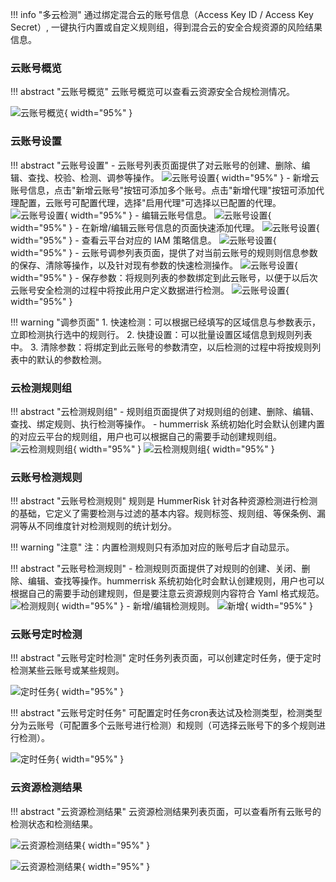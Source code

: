 !!! info "多云检测"
    通过绑定混合云的账号信息（Access Key ID / Access Key Secret）, 一键执行内置或自定义规则组，得到混合云的安全合规资源的风险结果信息。

### 云账号概览

!!! abstract "云账号概览"
    云账号概览可以查看云资源安全合规检测情况。

![云账号概览](../img/user/cloud/account_dashboard.png){ width="95%" }

### 云账号设置

!!! abstract "云账号设置"
    - 云账号列表页面提供了对云账号的创建、删除、编辑、查找、校验、检测、调参等操作。
    ![云账号设置](../img/user/cloud/account.png){ width="95%" }
    - 新增云账号信息，点击"新增云账号"按钮可添加多个账号。点击"新增代理"按钮可添加代理配置，云账号可配置代理，选择"启用代理"可选择以已配置的代理。
    ![云账号设置](../img/user/cloud/account_add.png){ width="95%" }
    - 编辑云账号信息。
    ![云账号设置](../img/user/cloud/account_edit.png){ width="95%" }
    - 在新增/编辑云账号信息的页面快速添加代理。
    ![云账号设置](../img/user/cloud/account_proxy.png){ width="95%" }
    - 查看云平台对应的 IAM 策略信息。
    ![云账号设置](../img/user/cloud/account_iam.png){ width="95%" }
    - 云账号调参列表页面，提供了对当前云账号的规则则信息参数的保存、清除等操作，以及针对现有参数的快速检测操作。
    ![云账号设置](../img/user/cloud/account_system.png){ width="95%" }
    - 保存参数：将规则列表的参数绑定到此云账号，以便于以后次云账号安全检测的过程中将按此用户定义数据进行检测。
    ![云账号设置](../img/user/cloud/account_system_save.png){ width="95%" }

!!! warning "调参页面"
    1. 快速检测：可以根据已经填写的区域信息与参数表示，立即检测执行选中的规则行。
    2. 快捷设置：可以批量设置区域信息到规则列表中。
    3. 清除参数：将绑定到此云账号的参数清空，以后检测的过程中将按规则列表中的默认的参数检测。

### 云检测规则组

!!! abstract "云检测规则组"
    - 规则组页面提供了对规则组的创建、删除、编辑、查找、绑定规则、执行检测等操作。
    - hummerrisk 系统初始化时会默认创建内置的对应云平台的规则组，用户也可以根据自己的需要手动创建规则组。
    ![云检测规则组](../img/release/0.4.0/group.png){ width="95%" }
    ![云检测规则组](../img/release/0.4.0/group2.png){ width="95%" }

### 云账号检测规则

!!! abstract "云账号检测规则"
    规则是 HummerRisk 针对各种资源检测进行检测的基础，它定义了需要检测与过滤的基本内容。规则标签、规则组、等保条例、漏洞等从不同维度针对检测规则的统计划分。

!!! warning "注意"
    注：内置检测规则只有添加对应的账号后才自动显示。

!!! abstract "云账号检测规则"
    - 检测规则页面提供了对规则的创建、关闭、删除、编辑、查找等操作。hummerrisk 系统初始化时会默认创建规则，用户也可以根据自己的需要手动创建规则，但是要注意云资源规则内容符合 Yaml 格式规范。
    ![检测规则](../img/user/rule/rule.png){ width="95%" }
    - 新增/编辑检测规则。
    ![新增](../img/user/rule/rule_add.png){ width="95%" }

### 云账号定时检测

!!! abstract "云账号定时检测"
    定时任务列表页面，可以创建定时任务，便于定时检测某些云账号或某些规则。

![定时任务](../img/user/cloud/account_qrtz.png){ width="95%" }

!!! abstract "云账号定时任务"
    可配置定时任务cron表达试及检测类型，检测类型分为云账号（可配置多个云账号进行检测）和规则（可选择云账号下的多个规则进行检测）。

![定时任务](../img/user/cloud/account_qrtz_add.png){ width="95%" }

### 云资源检测结果

!!! abstract "云资源检测结果"
    云资源检测结果列表页面，可以查看所有云账号的检测状态和检测结果。

![云资源检测结果](../img/release/0.3.2/result.png){ width="95%" }

![云资源检测结果](../img/release/0.3.2/result2.png){ width="95%" }

